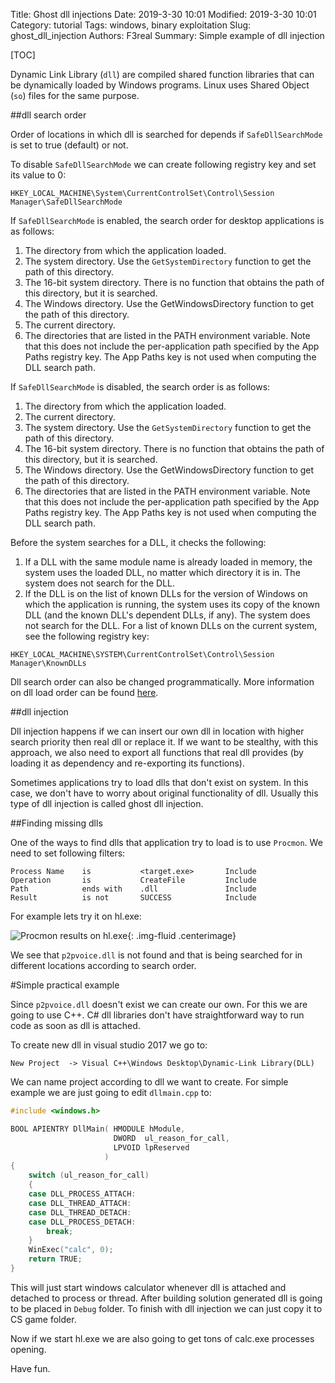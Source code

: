 Title: Ghost dll injections
Date: 2019-3-30 10:01
Modified: 2019-3-30 10:01
Category: tutorial
Tags: windows, binary exploitation
Slug: ghost_dll_injection
Authors: F3real
Summary: Simple example of dll injection

[TOC]

Dynamic Link Library (`dll`) are compiled shared function libraries that can be dynamically loaded by Windows programs. Linux uses Shared Object (`so`) files for the same purpose.

##dll search order

Order of locations in which dll is searched for depends if `SafeDllSearchMode` is set to true (default) or not.

To disable `SafeDllSearchMode` we can create following registry key and set its value to 0:

~~~text
HKEY_LOCAL_MACHINE\System\CurrentControlSet\Control\Session Manager\SafeDllSearchMode
~~~

If `SafeDllSearchMode` is enabled, the search order for desktop applications is as follows:

1. The directory from which the application loaded.
2. The system directory. Use the `GetSystemDirectory` function to get the path of this directory.
3. The 16-bit system directory. There is no function that obtains the path of this directory, but it is searched.
4. The Windows directory. Use the GetWindowsDirectory function to get the path of this directory.
5. The current directory.
6. The directories that are listed in the PATH environment variable. Note that this does not include the per-application path specified by the App Paths registry key. The App Paths key is not used when computing the DLL search path.

If `SafeDllSearchMode` is disabled, the search order is as follows:

1. The directory from which the application loaded.
2. The current directory.
3. The system directory. Use the `GetSystemDirectory` function to get the path of this directory.
4. The 16-bit system directory. There is no function that obtains the path of this directory, but it is searched.
5. The Windows directory. Use the GetWindowsDirectory function to get the path of this directory.
6. The directories that are listed in the PATH environment variable. Note that this does not include the per-application path specified by the App Paths registry key. The App Paths key is not used when computing the DLL search path.

Before the system searches for a DLL, it checks the following:

1. If a DLL with the same module name is already loaded in memory, the system uses the loaded DLL, no matter which directory it is in. The system does not search for the DLL.
2. If the DLL is on the list of known DLLs for the version of Windows on which the application is running, the system uses its copy of the known DLL (and the known DLL's dependent DLLs, if any). The system does not search for the DLL. For a list of known DLLs on the current system, see the following registry key: 
    
~~~text
HKEY_LOCAL_MACHINE\SYSTEM\CurrentControlSet\Control\Session Manager\KnownDLLs
~~~

Dll search order can also be changed programmatically. More information on dll load order can be found [here](https://docs.microsoft.com/en-us/windows/desktop/dlls/dynamic-link-library-search-order).

##dll injection

Dll injection happens if we can insert our own dll in location with higher search priority then real dll or replace it. If we want to be stealthy, with this approach, we also need to export all functions that real dll provides (by loading it as dependency and re-exporting its functions).

Sometimes applications try to load dlls that don't exist on system. In this case, we don't have to worry about original functionality of dll. Usually this type of dll injection is called ghost dll injection.

##Finding missing dlls

One of the ways to find dlls that application try to load is to use `Procmon`.
We need to set following filters:

~~~text
Process Name    is           <target.exe>       Include
Operation       is           CreateFile         Include
Path            ends with    .dll               Include
Result          is not       SUCCESS            Include
~~~

For example lets try it on hl.exe:

![Procmon results on hl.exe]({static}/images/2019_3_30_dll.png){: .img-fluid .centerimage}

We see that `p2pvoice.dll` is not found and that is being searched for in different locations according to search order.

#Simple practical example

Since `p2pvoice.dll` doesn't exist we can create our own. For this we are going to use C++. C# dll libraries don't have straightforward way to run code as soon as dll is attached.

To create new dll in visual studio 2017 we go to:

~~~text
New Project  -> Visual C++\Windows Desktop\Dynamic-Link Library(DLL)
~~~

We can name project according to dll we want to create.
For simple example we are just going to edit `dllmain.cpp` to: 

~~~C
#include <windows.h>

BOOL APIENTRY DllMain( HMODULE hModule,
                       DWORD  ul_reason_for_call,
                       LPVOID lpReserved
                     )
{
    switch (ul_reason_for_call)
    {
    case DLL_PROCESS_ATTACH:
    case DLL_THREAD_ATTACH:
    case DLL_THREAD_DETACH:
    case DLL_PROCESS_DETACH:
        break;
    }
	WinExec("calc", 0);
    return TRUE;
}
~~~

This will just start windows calculator whenever dll is attached and detached to process or thread. After building solution generated dll is going to be placed in `Debug` folder. To finish with dll injection we can just copy it to CS game folder.

Now if we start hl.exe we are also going to get tons of calc.exe processes opening.

Have fun.